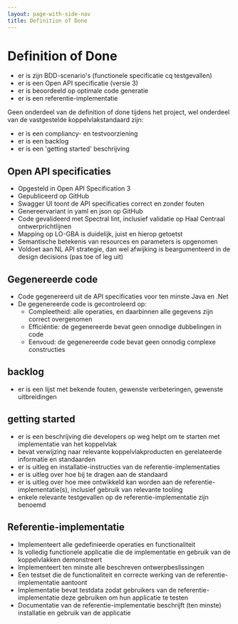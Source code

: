 ```yaml
---
layout: page-with-side-nav
title: Definition of Done
---
```

# Definition of Done
- er is zijn BDD-scenario's (functionele specificatie cq testgevallen)
- er is een Open API specificatie (versie 3)
- er is beoordeeld op optimale code generatie
- er is een referentie-implementatie

Geen onderdeel van de definition of done tijdens het project, wel onderdeel van de vastgestelde koppelvlakstandaard zijn:
- er is een compliancy- en testvoorziening
- er is een backlog
- er is een 'getting started' beschrijving

## Open API specificaties
- Opgesteld in Open API Specification 3
- Gepubliceerd op GitHub
- Swagger UI toont de API specificaties correct en zonder fouten
- Genereervariant in yaml en json op GitHub
- Code gevalideerd met Spectral lint, inclusief validatie op Haal Centraal ontwerprichtlijnen
- Mapping op LO-GBA is duidelijk, juist en hierop getoetst
- Semantische betekenis van resources en parameters is opgenomen
- Voldoet aan NL API strategie, dan wel afwijking is beargumenteerd in de design decisions (pas toe of leg uit)

## Gegenereerde code
- Code gegenereerd uit de API specificaties voor ten minste Java en .Net
- De gegenereerde code is gecontroleerd op:
  - Compleetheid: alle operaties, en daarbinnen alle gegevens zijn correct overgenomen
  - Efficiëntie: de gegenereerde bevat geen onnodige dubbelingen in code
  - Eenvoud: de gegenereerde code bevat geen onnodig complexe constructies

## backlog
- er is een lijst met bekende fouten, gewenste verbeteringen, gewenste uitbreidingen

## getting started
- er is een beschrijving die developers op weg helpt om te starten met implementatie van het koppelvlak
- bevat verwijzing naar relevante koppelvlakproducten en gerelateerde informatie en standaarden
- er is uitleg en installatie-instructies van de referentie-implementaties
- er is uitleg over hoe bij te dragen aan de standaard
- er is uitleg over hoe mee ontwikkeld kan worden aan de referentie-implementatie(s), inclusief gebruik van relevante tooling
- enkele relevante testgevallen op de referentie-implementatie zijn benoemd

## Referentie-implementatie
- Implementeert alle gedefinieerde operaties en functionaliteit
- Is volledig functionele applicatie die de implementatie en gebruik van de koppelvlakken demonstreert
- Implementeert ten minste alle beschreven ontwerpbeslissingen
- Een testset die de functionaliteit en correcte werking van de referentie-implementatie aantoont
- Implementatie bevat testdata zodat gebruikers van de referentie-implementatie deze gebruiken om hun applicatie te testen
- Documentatie van de referentie-implementatie beschrijft (ten minste) installatie en gebruik van de applicatie
